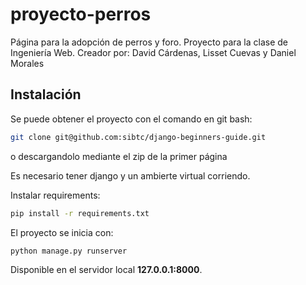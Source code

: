 # proyecto-perros
Página para la adopción de perros y foro.
Proyecto para la clase de Ingeniería Web.
Creador por: David Cárdenas, Lisset Cuevas y Daniel Morales

## Instalación
  Se puede obtener el proyecto con el comando en git bash:

```bash
git clone git@github.com:sibtc/django-beginners-guide.git
```
  o descargandolo mediante el zip de la primer página

  Es necesario tener django y un ambierte virtual corriendo.
  
  Instalar requirements:

```bash
pip install -r requirements.txt
```
  El proyecto se inicia con:

```bash
python manage.py runserver
```

Disponible en el servidor local **127.0.0.1:8000**.

  
